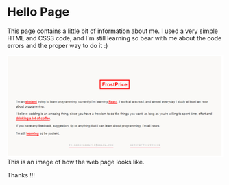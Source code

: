 # Hello Page

This page contains a little bit of information about me.
I used a very simple HTML and CSS3 code, and I'm still learning so bear with me about the code errors and
the proper way to do it :)

<img src="/pageImage.png" alt="How the page looks like" />
This is an image of how the web page looks like.

Thanks !!! 